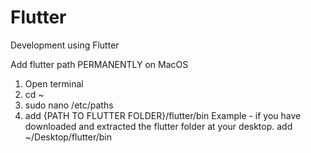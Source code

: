 # Flutter
Development using Flutter

Add flutter path PERMANENTLY on MacOS
1. Open terminal
2. cd ~
3. sudo nano /etc/paths
4. add {PATH TO FLUTTER FOLDER}/flutter/bin
Example - if you have downloaded and extracted the flutter folder at your desktop.
add ~/Desktop/flutter/bin
